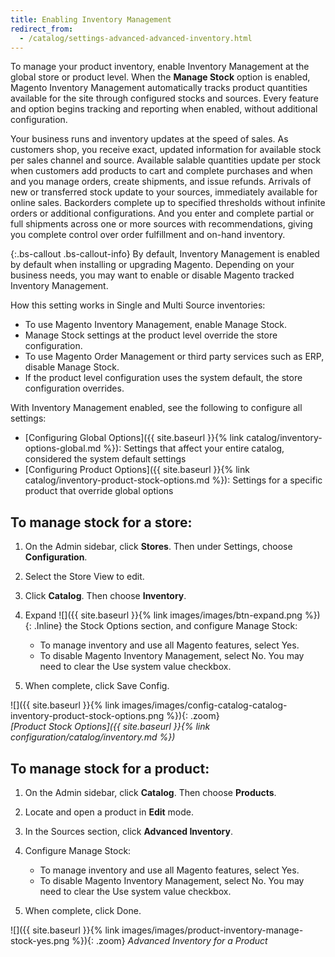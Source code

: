 ```yaml
---
title: Enabling Inventory Management
redirect_from: 
  - /catalog/settings-advanced-advanced-inventory.html
---
```


To manage your product inventory, enable Inventory Management at the global store or product level. When the **Manage Stock** option is enabled, Magento Inventory Management automatically tracks product quantities available for the site through configured stocks and sources. Every feature and option begins tracking and reporting when enabled, without additional configuration.

Your business runs and inventory updates at the speed of sales. As customers shop, you receive exact, updated information for available stock per sales channel and source. Available salable quantities update per stock when customers add products to cart and complete purchases and when and you manage orders, create shipments, and issue refunds. Arrivals of new or transferred stock update to your sources, immediately available for online sales. Backorders complete up to specified thresholds without infinite orders or additional configurations. And you enter and complete partial or full shipments across one or more sources with recommendations, giving you complete control over order fulfillment and on-hand inventory.

{:.bs-callout .bs-callout-info}
By default, Inventory Management is enabled by default when installing or upgrading Magento. Depending on your business needs, you may want to enable or disable Magento tracked Inventory Management.

How this setting works in Single and Multi Source inventories:

* To use Magento Inventory Management, enable Manage Stock.
* Manage Stock settings at the product level override the store configuration.
* To use Magento Order Management or third party services such as ERP, disable Manage Stock.
* If the product level configuration uses the system default, the store configuration overrides.

With Inventory Management enabled, see the following to configure all settings:

* [Configuring Global Options]({{ site.baseurl }}{% link catalog/inventory-options-global.md %}): Settings that affect your entire catalog, considered the system default settings
* [Configuring Product Options]({{ site.baseurl }}{% link catalog/inventory-product-stock-options.md %}): Settings for a specific product that override global options

## To manage stock for a store:

1. On the Admin sidebar, click **Stores**. Then under Settings, choose **Configuration**.

1. Select the Store View to edit.

1. Click **Catalog**. Then choose **Inventory**.

1. Expand ![]({{ site.baseurl }}{% link images/images/btn-expand.png %}){: .Inline} the Stock Options section, and configure Manage Stock:

   * To manage inventory and use all Magento features, select Yes.
   * To disable Magento Inventory Management, select No. You may need to clear the Use system value checkbox.

1. When complete, click <span class="btn">Save Config</span>.

![]({{ site.baseurl }}{% link images/images/config-catalog-catalog-inventory-product-stock-options.png %}){: .zoom}   
*[Product Stock Options]({{ site.baseurl }}{% link configuration/catalog/inventory.md %})*

## To manage stock for a product:

1. On the Admin sidebar, click **Catalog**. Then choose **Products**.

1. Locate and open a product in **Edit** mode.

1. In the Sources section, click **Advanced Inventory**.

1. Configure Manage Stock:

   * To manage inventory and use all Magento features, select Yes.
   * To disable Magento Inventory Management, select No. You may need to clear the Use system value checkbox.

1. When complete, click <span class="btn">Done</span>.

![]({{ site.baseurl }}{% link images/images/product-inventory-manage-stock-yes.png %}){: .zoom}
*Advanced Inventory for a Product*
